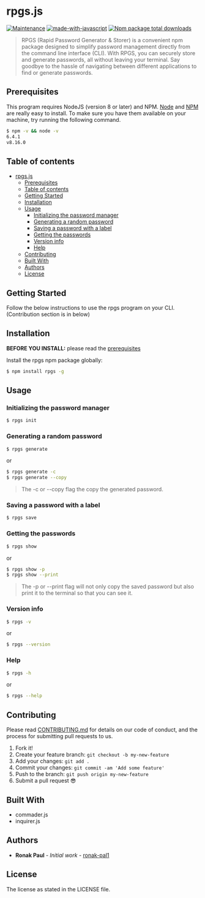 # rpgs.js

[![Maintenance](https://img.shields.io/badge/Maintained%3F-yes-green.svg)](https://GitHub.com/Naereen/StrapDown.js/graphs/commit-activity)
[![made-with-javascript](https://img.shields.io/badge/Made%20with-JavaScript-1f425f.svg)](https://www.javascript.com)
[![Npm package total downloads](https://badgen.net/npm/dt/express)](https://npmjs.com/package/rpgs)

> RPGS (Rapid Password Generator & Storer) is a convenient npm package designed to simplify password management directly from the command line interface (CLI). With RPGS, you can securely store and generate passwords, all without leaving your terminal. Say goodbye to the hassle of navigating between different applications to find or generate passwords.

## Prerequisites

This program requires NodeJS (version 8 or later) and NPM.
[Node](http://nodejs.org/) and [NPM](https://npmjs.org/) are really easy to install.
To make sure you have them available on your machine,
try running the following command.

```sh
$ npm -v && node -v
6.4.1
v8.16.0
```

## Table of contents

- [rpgs.js](#rpgsjs)
  - [Prerequisites](#prerequisites)
  - [Table of contents](#table-of-contents)
  - [Getting Started](#getting-started)
  - [Installation](#installation)
  - [Usage](#usage)
    - [Initializing the password manager](#initializing-the-password-manager)
    - [Generating a random password](#generating-a-random-password)
    - [Saving a password with a label](#saving-a-password-with-a-label)
    - [Getting the passwords](#getting-the-passwords)
    - [Version info](#version-info)
    - [Help](#help)
  - [Contributing](#contributing)
  - [Built With](#built-with)
  - [Authors](#authors)
  - [License](#license)

## Getting Started

Follow the below instructions to use the rpgs program on your CLI. (Contribution section is in below)

## Installation

**BEFORE YOU INSTALL:** please read the [prerequisites](#prerequisites)

Install the rpgs npm package globally:

```sh
$ npm install rpgs -g
```

## Usage

### Initializing the password manager

```sh
$ rpgs init
```

### Generating a random password

```sh
$ rpgs generate
```

or

```sh
$ rpgs generate -c
$ rpgs generate --copy
```

> The -c or --copy flag the copy the generated password.

### Saving a password with a label

```sh
$ rpgs save
```

### Getting the passwords

```sh
$ rpgs show
```

or

```sh
$ rpgs show -p
$ rpgs show --print
```

> The -p or --print flag will not only copy the saved password but also print it to the terminal so that you can see it.

### Version info

```sh
$ rpgs -v
```

or

```sh
$ rpgs --version
```

### Help

```sh
$ rpgs -h
```

or

```sh
$ rpgs --help
```

## Contributing

Please read [CONTRIBUTING.md](CONTRIBUTING.md) for details on our code of conduct, and the process for submitting pull requests to us.

1.  Fork it!
2.  Create your feature branch: `git checkout -b my-new-feature`
3.  Add your changes: `git add .`
4.  Commit your changes: `git commit -am 'Add some feature'`
5.  Push to the branch: `git push origin my-new-feature`
6.  Submit a pull request :sunglasses:

## Built With

- commader.js
- inquirer.js

## Authors

- **Ronak Paul** - _Initial work_ - [ronak-pal1](https://github.com/ronak-pal1)

## License

The license as stated in the LICENSE file.
